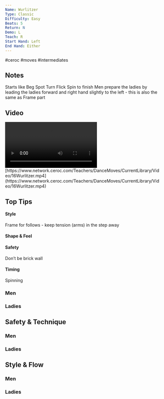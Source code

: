 ```yaml
---
Name: Wurlitzer
Type: Classic
Difficulty: Easy
Beats: 5
Return: N
Demo: L
Teach: R
Start Hand: Left
End Hand: Either
---
```


#ceroc #moves #intermediates
## Notes
Starts like Beg Spot Turn
Flick Spin to finish
Men prepare the ladies by leading the ladies forward and right hand slightly to the left - this is also the same as Frame part

## Video
<video controls>
    <source src="https://www.network.ceroc.com/Teachers/DanceMoves/CurrentLibrary/Video/16Wurlitzer.mp4" type="video/mp4">
    
</video>
[https://www.network.ceroc.com/Teachers/DanceMoves/CurrentLibrary/Video/16Wurlitzer.mp4](https://www.network.ceroc.com/Teachers/DanceMoves/CurrentLibrary/Video/16Wurlitzer.mp4)


## Top Tips

#### Style
Frame for follows - keep tension (arms) in the step away

#### Shape & Feel


#### Safety
Don’t be  brick wall

#### Timing
Spinning

### Men

### Ladies

## Safety & Technique
### Men

### Ladies

## Style & Flow


### Men

### Ladies


